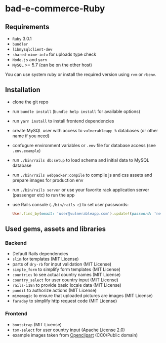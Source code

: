 # bad-e-commerce-Ruby

## Requirements

- `Ruby` 3.0.1
- `bundler`
- `libmysqlclient-dev`
- `shared-mime-info` for uploads type check
- `Node.js` and `yarn`
- `MySQL` >= 5.7 (can be on the other host)

You can use system ruby or install the required version using `rvm` or `rbenv`.

## Installation

- clone the git repo
- run `bundle install` (`bundle help install` for available options)
- run `yarn install` to install frontend dependencies
- create MySQL user with access to `vulnerableapp_%` databases (or other name if you need)
- confugure environment variables or `.env` file for database access (see `.env.example`)
- run `./bin/rails db:setup` to load schema and initial data to MySQL database
- run `./bin/rails webpacker:compile` to compile js and css assets and prepare images for production env
- run `./bin/rails server` or use your favorite rack application server (passenger etc) to run the app
- use Rails console (`./bin/rails c`) to set user passwords:

  ```ruby
  User.find_by(email: 'user@vulnerableapp.com').update!(password: 'newpassword')
  ```

## Used gems, assets and libraries

### Backend

- Default Rails dependencies
- `slim` for templates (MIT License)
- parts of `dry-rb` for input validation (MIT License)
- `simple_form` to simplify form templates (MIT License)
- `countries` to see actual country names (MIT License)
- `country_select` for user country input (MIT License)
- `rails-i18n` to provide basic locale data (MIT License)
- `pundit` to authorize actions (MIT License)
- `mimemagic` to ensure that uploaded pictures are images (MIT License)
- `faraday` to simplify http request code (MIT License)

### Frontend
- `bootstrap` (MIT License)
- `tom-select` for user country input (Apache License 2.0)
- example images taken from [Openclipart](https://openclipart.org/) (CC0/Public domain)
